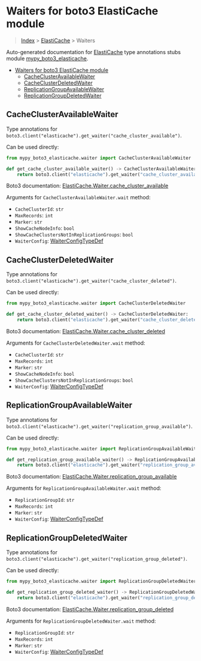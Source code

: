 # Waiters for boto3 ElastiCache module

> [Index](../README.md) > [ElastiCache](./README.md) > Waiters

Auto-generated documentation for
[ElastiCache](https://boto3.amazonaws.com/v1/documentation/api/latest/reference/services/elasticache.html#ElastiCache)
type annotations stubs module
[mypy_boto3_elasticache](https://pypi.org/project/mypy-boto3-elasticache/).

- [Waiters for boto3 ElastiCache module](#waiters-for-boto3-elasticache-module)
  - [CacheClusterAvailableWaiter](#cacheclusteravailablewaiter)
  - [CacheClusterDeletedWaiter](#cacheclusterdeletedwaiter)
  - [ReplicationGroupAvailableWaiter](#replicationgroupavailablewaiter)
  - [ReplicationGroupDeletedWaiter](#replicationgroupdeletedwaiter)

## CacheClusterAvailableWaiter

Type annotations for
`boto3.client("elasticache").get_waiter("cache_cluster_available")`.

Can be used directly:

```python
from mypy_boto3_elasticache.waiter import CacheClusterAvailableWaiter

def get_cache_cluster_available_waiter() -> CacheClusterAvailableWaiter:
    return boto3.client("elasticache").get_waiter("cache_cluster_available")
```

Boto3 documentation:
[ElastiCache.Waiter.cache_cluster_available](https://boto3.amazonaws.com/v1/documentation/api/latest/reference/services/elasticache.html#ElastiCache.Waiter.cache_cluster_available)

Arguments for `CacheClusterAvailableWaiter.wait` method:

- `CacheClusterId`: `str`
- `MaxRecords`: `int`
- `Marker`: `str`
- `ShowCacheNodeInfo`: `bool`
- `ShowCacheClustersNotInReplicationGroups`: `bool`
- `WaiterConfig`:
  [WaiterConfigTypeDef](https://vemel.github.io/boto3_stubs_docs/mypy_boto3_elasticache/type_defs.html#waiterconfigtypedef)

## CacheClusterDeletedWaiter

Type annotations for
`boto3.client("elasticache").get_waiter("cache_cluster_deleted")`.

Can be used directly:

```python
from mypy_boto3_elasticache.waiter import CacheClusterDeletedWaiter

def get_cache_cluster_deleted_waiter() -> CacheClusterDeletedWaiter:
    return boto3.client("elasticache").get_waiter("cache_cluster_deleted")
```

Boto3 documentation:
[ElastiCache.Waiter.cache_cluster_deleted](https://boto3.amazonaws.com/v1/documentation/api/latest/reference/services/elasticache.html#ElastiCache.Waiter.cache_cluster_deleted)

Arguments for `CacheClusterDeletedWaiter.wait` method:

- `CacheClusterId`: `str`
- `MaxRecords`: `int`
- `Marker`: `str`
- `ShowCacheNodeInfo`: `bool`
- `ShowCacheClustersNotInReplicationGroups`: `bool`
- `WaiterConfig`:
  [WaiterConfigTypeDef](https://vemel.github.io/boto3_stubs_docs/mypy_boto3_elasticache/type_defs.html#waiterconfigtypedef)

## ReplicationGroupAvailableWaiter

Type annotations for
`boto3.client("elasticache").get_waiter("replication_group_available")`.

Can be used directly:

```python
from mypy_boto3_elasticache.waiter import ReplicationGroupAvailableWaiter

def get_replication_group_available_waiter() -> ReplicationGroupAvailableWaiter:
    return boto3.client("elasticache").get_waiter("replication_group_available")
```

Boto3 documentation:
[ElastiCache.Waiter.replication_group_available](https://boto3.amazonaws.com/v1/documentation/api/latest/reference/services/elasticache.html#ElastiCache.Waiter.replication_group_available)

Arguments for `ReplicationGroupAvailableWaiter.wait` method:

- `ReplicationGroupId`: `str`
- `MaxRecords`: `int`
- `Marker`: `str`
- `WaiterConfig`:
  [WaiterConfigTypeDef](https://vemel.github.io/boto3_stubs_docs/mypy_boto3_elasticache/type_defs.html#waiterconfigtypedef)

## ReplicationGroupDeletedWaiter

Type annotations for
`boto3.client("elasticache").get_waiter("replication_group_deleted")`.

Can be used directly:

```python
from mypy_boto3_elasticache.waiter import ReplicationGroupDeletedWaiter

def get_replication_group_deleted_waiter() -> ReplicationGroupDeletedWaiter:
    return boto3.client("elasticache").get_waiter("replication_group_deleted")
```

Boto3 documentation:
[ElastiCache.Waiter.replication_group_deleted](https://boto3.amazonaws.com/v1/documentation/api/latest/reference/services/elasticache.html#ElastiCache.Waiter.replication_group_deleted)

Arguments for `ReplicationGroupDeletedWaiter.wait` method:

- `ReplicationGroupId`: `str`
- `MaxRecords`: `int`
- `Marker`: `str`
- `WaiterConfig`:
  [WaiterConfigTypeDef](https://vemel.github.io/boto3_stubs_docs/mypy_boto3_elasticache/type_defs.html#waiterconfigtypedef)
